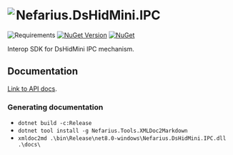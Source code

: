 ﻿# <img src="../../assets/FireShock.png" align="left" />Nefarius.DsHidMini.IPC

![Requirements](https://img.shields.io/badge/Requires-.NET%208.0-blue.svg)
[![NuGet Version](https://img.shields.io/nuget/v/Nefarius.DsHidMini.IPC)](https://www.nuget.org/packages/Nefarius.DsHidMini.IPC/)
[![NuGet](https://img.shields.io/nuget/dt/Nefarius.DsHidMini.IPC)](https://www.nuget.org/packages/Nefarius.DsHidMini.IPC/)

Interop SDK for DsHidMini IPC mechanism.

## Documentation

[Link to API docs](docs/index.md).

### Generating documentation

- `dotnet build -c:Release`
- `dotnet tool install -g Nefarius.Tools.XMLDoc2Markdown`
- `xmldoc2md .\bin\Release\net8.0-windows\Nefarius.DsHidMini.IPC.dll .\docs\`
